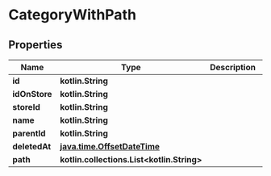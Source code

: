 
# CategoryWithPath

## Properties
Name | Type | Description | Notes
------------ | ------------- | ------------- | -------------
**id** | **kotlin.String** |  | 
**idOnStore** | **kotlin.String** |  | 
**storeId** | **kotlin.String** |  | 
**name** | **kotlin.String** |  | 
**parentId** | **kotlin.String** |  | 
**deletedAt** | [**java.time.OffsetDateTime**](java.time.OffsetDateTime.md) |  | 
**path** | **kotlin.collections.List&lt;kotlin.String&gt;** |  | 



